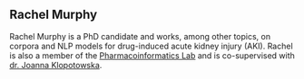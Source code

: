 ## Rachel Murphy

Rachel Murphy is a PhD candidate and works, among other topics, on corpora and NLP models for drug-induced acute kidney injury (AKI). Rachel is also a member of the [Pharmacoinformatics Lab](https://www.pharmacoinformaticslab.nl) and is co-supervised with [dr. Joanna Klopotowska](https://www.amsterdamumc.org/en/research/researchers/joanna-klopotowska.htm).
